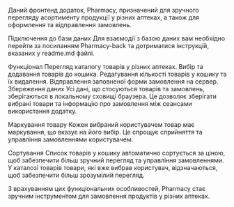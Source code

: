 Даний фронтенд додаток, Pharmacy, призначений для зручного перегляду асортименту продукції у різних аптеках, 
а також для оформлення та відправлення замовлень.

Підключення до бази даних
Для взаємодії з базою даних вам необхідно перейти за посиланням Pharmacy-back та дотриматися інструкцій, 
вказаних у readme.md файлі.

Функціонал
Перегляд каталогу товарів у різних аптеках.
Вибір та додавання товарів до кошика.
Редагування кількості товарів у кошику та їх видалення.
Відправлення заповненої форми замовлення на сервер.
Збереження даних
Усі дані, що стосуються товарів та замовлень, зберігаються в локальному сховищі браузера. Це дозволяє зберігати вибрані товари та інформацію про замовлення між сеансами використання додатку.

Маркування товару
Кожен вибраний користувачем товар має маркування, що вказує на його вибір. Це спрощує сприйняття та управління замовленнями користувачем.

Сортування
Список товарів у кошику автоматично сортується за ціною, щоб забезпечити більш зручний перегляд та управління замовленнями. У каталозі товарів товари, які вже вибрав користувач, відзначаються, щоб забезпечити більш зрозумілий перегляд.

З врахуванням цих функціональних особливостей, Pharmacy стає зручним інструментом для замовлення продуктів у різних аптеках.





